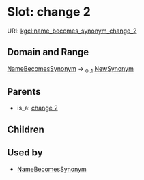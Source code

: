 
# Slot: change 2




URI: [kgcl:name_becomes_synonym_change_2](http://w3id.org/kgcl_schema/name_becomes_synonym_change_2)


## Domain and Range

[NameBecomesSynonym](NameBecomesSynonym.md) &#8594;  <sub>0..1</sub> [NewSynonym](NewSynonym.md)

## Parents

 *  is_a: [change 2](change_2.md)

## Children


## Used by

 * [NameBecomesSynonym](NameBecomesSynonym.md)
